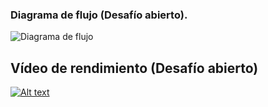 ### Diagrama de flujo (Desafío abierto).
![Diagrama de flujo](https://github.com/KarenWon9/WRO-FI-Team-Spark/blob/main/C%C3%B3digo%20/Diagrama%20de%20flujo%20(Desaf%C3%ADo%20abierto).jpg)

## Vídeo de rendimiento (Desafío abierto)
[![Alt text](https://img.youtube.com/vi/djtI21ls0-8?si=A3tYbjPh9MrJUwkR/0.jpg)](https://www.youtube.com/watch?v=djtI21ls0-8)